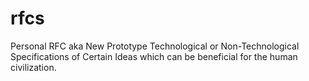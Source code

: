 # rfcs
Personal RFC aka New Prototype Technological or Non-Technological Specifications of Certain Ideas which can be beneficial for the human civilization.
